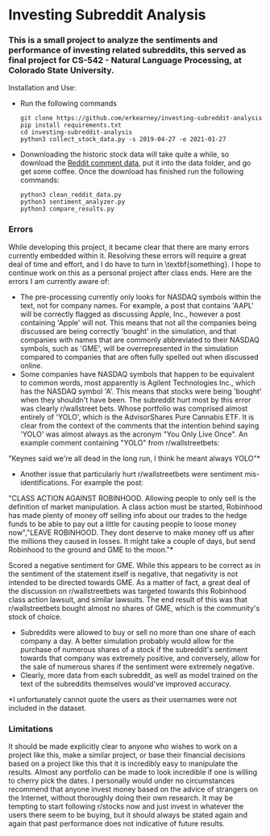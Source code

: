 # Investing Subreddit Analysis
### This is a small project to analyze the sentiments and performance of investing related subreddits, this served as final project for CS-542 - Natural Language Processing, at Colorado State University.

Installation and Use:
- Run the following commands
    
    ```
    git clone https://github.com/erkearney/investing-subreddit-analysis
    pip install requirements.txt
    cd investing-subreddit-analysis
    python3 collect_stock_data.py -s 2019-04-27 -e 2021-01-27
    ```

- Donwnloading the historic stock data will take quite a while, so download the [Reddit comment data](https://www.kaggle.com/datasets/yorkehead/stock-market-subreddits), put it into the data folder, and go get some coffee. Once the download has finished run the following commands:

    ```
    python3 clean_reddit_data.py
    python3 sentiment_analyzer.py
    python3 compare_results.py
    ```

### Errors
While developing this project, it became clear that there are many errors
currently embedded within it. Resolving these errors will require a great
deal of time and effort, and I do have to turn in \textbf{something}. I
hope to continue work on this as a personal project after class ends. Here
are the errors I am currently aware of:

- The pre-processing currently only looks for NASDAQ symbols
within the text, not for company names. For example, a post that
contains 'AAPL' will be correctly flagged as discussing Apple, Inc.,
however a post containing 'Apple' will not. This means that not all
the companies being discussed are being correctly 'bought' in the
simulation, and that companies with names that are commonly
abbreviated to their NASDAQ symbols, such as 'GME', will be
overrepresented in the simulation compared to companies that are
often fully spelled out when discussed online.
- Some companies have NASDAQ symbols that happen to be equivalent
to common words, most apparently is Agilent Technologies Inc.,
which has the NASDAQ symbol 'A'. This means that stocks were being
'bought' when they shouldn't have been. The subreddit hurt most by
this error was clearly r/wallstreet bets. Whose portfolio was
comprised almost entirely of 'YOLO', which is the AdvisorShares
Pure Cannabis ETF. It is clear from the context of the comments
that the intention behind saying 'YOLO' was almost always
as the acronym "You Only Live Once". An example comment containing
"YOLO" from r/wallstreetbets:

"Keynes said we're all dead in the long run, I think he meant
always YOLO"*
- Another issue that particularly hurt r/wallstreetbets were
sentiment mis-identifications. For example the post:

"CLASS ACTION AGAINST ROBINHOOD. Allowing people to only sell is
the definition of market manipulation. A class action must be
started, Robinhood has made plenty of money off selling info about
our trades to the hedge funds to be able to pay out a little for
causing people to loose money now","LEAVE ROBINHOOD. They dont
deserve to make money off us after the millions they caused in
losses. It might take a couple of days, but send Robinhood to the
ground and GME to the moon."*

Scored a negative sentiment for GME. While this appears to be
correct as in the sentiment of the statement itself is negative,
that negativity is not intended to be directed towards GME. As a
matter of fact, a great deal of the discussion on r/wallstreetbets
was targeted towards this Robinhood class action lawsuit, and
similar lawsuits. The end result of this was that r/wallstreetbets
bought almost no shares of GME, which is the community's stock of
choice.
- Subreddits were allowed to buy or sell no more than one share of
each company a day. A better simulation probably would allow for
the purchase of numerous shares of a stock if the subreddit's
sentiment towards that company was extremely positive, and
conversely, allow for the sale of numerous shares if the sentiment
were extremely negative.
- Clearly, more data from each subreddit, as well as model trained
on the text of the subreddits themselves would've improved
accuracy.

*I unfortunately cannot quote the users as their
usernames were not included in the dataset.


### Limitations
It should be made explicitly clear to anyone who wishes to work on a
project like this, make a similar project, or base their financial
decisions based on a project like this that it is incredibly easy to
manipulate the results. Almost any portfolio can be made to look
incredible if one is willing to cherry pick the dates. I personally would
under no circumstances recommend that anyone invest money based on the
advice of strangers on the Internet, without thoroughly doing their own
research. It may be tempting to start following r/stocks now and just
invest in whatever the users there seem to be buying, but it should
always be stated again and again that past performance does not indicative
of future results.
